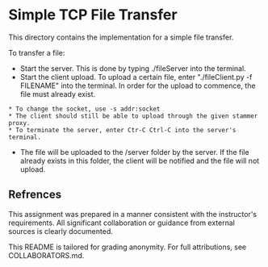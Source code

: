 # Simple TCP File Transfer

This directory contains the implementation for a simple file transfer.

To transfer a file:
* Start the server. This is done by typing ./fileServer into the terminal.
* Start the client upload. To upload a certain file, enter "./fileClient.py -f
FILENAME" into the terminal. In order for the upload to commence, the file
must already exist.
~~~
* To change the socket, use -s addr:socket
* The client should still be able to upload through the given stammer proxy.
* To terminate the server, enter Ctr-C Ctrl-C into the server's terminal.
~~~
* The file will be uploaded to the /server folder by the server. If the file
already exists in this folder, the client will be notified and the file will
not upload.

## Refrences

This assignment was prepared in a manner consistent with the instructor's
requirements. All significant collaboration or guidance from external sources
is clearly documented.

This README is tailored for grading anonymity. For full attributions, see
COLLABORATORS.md.
